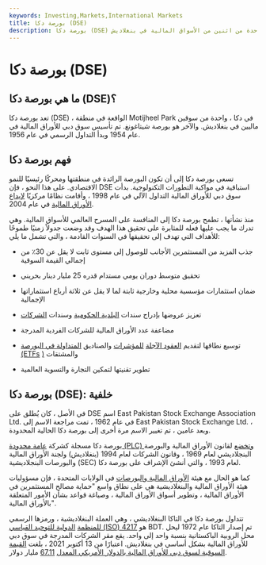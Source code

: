 ```yaml
---
keywords: Investing,Markets,International Markets
title: بورصة دكا (DSE)
description: بورصة دكا (DSE) هي واحدة من اثنين من الأسواق المالية في بنغلاديش.
---
```


# بورصة دكا (DSE)
## ما هي بورصة دكا (DSE)؟

تعد بورصة دكا (DSE) ، الواقعة في منطقة Motijheel Park في دكا ، واحدة من سوقين ماليين في بنغلاديش. والآخر هو بورصة شيتاغونغ. تم تأسيس سوق دبي للأوراق المالية في عام 1954 وبدأ التداول الرسمي في عام 1956.

## فهم بورصة دكا

تسعى بورصة دكا إلى أن تكون البورصة الرائدة في منطقتها ومحركًا رئيسيًا للنمو الاقتصادي. على هذا النحو ، فإن DSE استباقية في مواكبة التطورات التكنولوجية. بدأت سوق دبي للأوراق المالية التداول الآلي في عام 1998 ، وأقامت نظامًا مركزيًا [لإيداع الأوراق المالية](/depository) في عام 2004.

منذ نشأتها ، تطمح بورصة دكا إلى المنافسة على المسرح العالمي للأسواق المالية. وهي تدرك ما يجب عليها فعله للمثابرة على تحقيق هذا الهدف وقد وضعت جدولاً زمنيًا طموحًا للأهداف التي تهدف إلى تحقيقها في السنوات القادمة ، والتي تشمل ما يلي:

- جذب المزيد من المستثمرين الأجانب للوصول إلى مستوى ثابت لا يقل عن 30٪ من إجمالي القيمة السوقية

- تحقيق متوسط دوران يومي مستدام قدره 25 مليار دينار بحريني

- ضمان استثمارات مؤسسية محلية وخارجية ثابتة لما لا يقل عن ثلاثة أرباع استثماراتها الإجمالية

- تعزيز عروضها بإدراج سندات [البلدية الحكومية](/municipalbond) وسندات [الشركات](/corporatebond)

- مضاعفة عدد الأوراق المالية للشركات الفردية المدرجة

- توسيع نطاقها لتقديم [العقود الآجلة](/indexfutures) [للمؤشرات](/derivative) والصناديق [المتداولة في البورصة (ETFs](/etf) [)](/derivative) والمشتقات

- تطوير تقنيتها لتمكين التجارة والتسوية العالمية

## بورصة دكا (DSE): خلفية

في الأصل ، كان يُطلق على DSE اسم East Pakistan Stock Exchange Association Ltd. في عام 1962 ، تمت مراجعة الاسم إلى East Pakistan Stock Exchange Ltd. ، وبعد عامين ، تم تغيير الاسم مرة أخرى إلى بورصة دكا الحالية المحدودة.

بورصة دكا مسجلة كشركة [عامة محدودة (PLC) وتخضع](/plc) لقانون الأوراق المالية والبورصة البنجلاديشي لعام 1969 ، وقانون الشركات لعام 1994 (بنغلاديش) ولجنة الأوراق المالية والبورصات البنجلاديشية (SEC) لعام 1993 ، والتي أنشئ الإشراف على بورصة دكا.

كما هو الحال مع هيئة [الأوراق المالية والبورصات](/sec) في الولايات المتحدة ، فإن مسؤوليات هيئة الأوراق المالية والبنغلاديشية هي على نطاق واسع "حماية مصالح المستثمرين في الأوراق المالية ، وتطوير أسواق الأوراق المالية ، وصياغة قواعد بشأن الأمور المتعلقة بالأوراق المالية".

تتداول بورصة دكا في التاكا البنغلاديشي ، وهي العملة البنغلاديشية ، ورمزها الرسمي [للمنظمة](/isocurrencycode) [الدولية للتوحيد القياسي (ISO) 4217](/isocurrencycode) هو BDT. تم إصدار التاكا عام 1972 ليحل محل الروبية الباكستانية بنسبة واحد إلى واحد. يقع مقر الشركات المدرجة في سوق دبي للأوراق المالية بشكل أساسي في بنغلاديش. اعتبارًا من 13 أكتوبر 2021 ، بلغت [القيمة السوقية لسوق دبي للأوراق المالية بالدولار الأمريكي المعدل](/marketcapitalization) [67.11](/marketcapitalization) مليار دولار.

